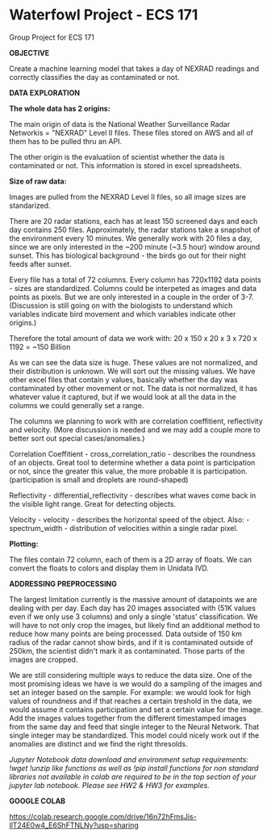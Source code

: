# Waterfowl Project - ECS 171
Group Project for ECS 171

**OBJECTIVE**

Create a machine learning model that takes a day of NEXRAD readings and correctly classifies the day as contaminated or not.

**DATA EXPLORATION**

****The whole data has 2 origins:****

The main origin of data is the National Weather Surveillance Radar Networkis = "NEXRAD" Level II files. These files stored on AWS and all of them has to be pulled thru an API.

The other origin is the evaluatiion of scientist whether the data is contaminated or not. This information is stored in excel spreadsheets.

****Size of raw data:****

Images are pulled from the NEXRAD Level II files, so all image sizes are standarized.
    
There are 20 radar stations, each has at least 150 screened days and each day contains 250 files. Approximately, the radar stations take a snapshot of the environment every 10 minutes. We generally work with 20 files a day, since we are only interested in the ~200 minute (~3.5 hour) window around sunset. This has biological background - the birds go out for their night feeds after sunset.
    
Every file has a total of 72 columns. Every column has 720x1192 data points - sizes are standardized. Columns could be interpeted as images and data points as pixels. But we are only interested in a couple in the order of 3-7. (Discussion is still going on with the biologists to understand which variables indicate bird movement and which variables indicate other origins.)
    
Therefore the total amount of data we work with: 20 x 150 x 20 x 3 x 720 x 1192 = ~150 Billion

  As we can see the data size is huge. These values are not normalized, and their distribution is unknown. We will sort out the missing values. We have other excel files that contain y values, basically whether the day was contaminated by other movement or not. The data is not normalized, it has whatever value it captured, but if we would look at all the data in the columns we could generally set a range.

The columns we planning to work with are correlation coeffitient, reflectivity and velocity. (More discussion is needed and we may add a couple more to better sort out special cases/anomalies.)

Correlation Coeffitient - cross_correlation_ratio - describes the roundness of an objects. Great tool to determine whether a data point is participation or not, since the greater this value, the more probable it is participation. (participation is small and droplets are round-shaped)

Reflectivity - differential_reflectivity - describes what waves come back in the visible light range. Great for detecting objects.

Velocity - velocity - describes the horizontal speed of the object. Also: - spectrum_width - distribution of velocities within a single radar pixel.

****Plotting:****

The files contain 72 column, each of them is a 2D array of floats. We can convert the floats to colors and display them in Unidata IVD.


**ADDRESSING PREPROCESSING**

The largest limitation currently is the massive amount of datapoints we are dealing with per day. Each day has 20 images associated with (51K values even if we only use 3 columns) and only a single 'status' classification. We will have to not only crop the images, but likely find an additional method to reduce how many points are being processed. Data outside of 150 km radius of the radar cannot show birds, and if it is contaminated outside of 250km, the scientist didn't mark it as contaminated. Those parts of the images are cropped.

We are still considering multiple ways to reduce the data size. One of the most promising ideas we have is we would do a sampling of the images and set an integer based on the sample. For example: we would look for high values of roundness and if that reaches a certain treshold in the data, we would assume it contains participation and set a certain value for the image. Add the images values together from the different timestamped images from the same day and feed that single integer to the Neural Network. That single integer may be standardized. This model could nicely work out if the anomalies are distinct and we find the right thresolds.

*Jupyter Notebook data download and environment setup requirements: !wget !unzip like functions as well as !pip install functions for non standard libraries not available in colab are required to be in the top section of your jupyter lab notebook. Please see HW2 & HW3 for examples.*

**GOOGLE COLAB**

https://colab.research.google.com/drive/16n72hFmsJis-llT24E0w4_E6ShFTNLNy?usp=sharing

